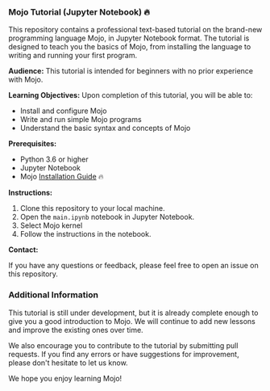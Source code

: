 ### Mojo Tutorial (Jupyter Notebook) 🔥

This repository contains a professional text-based tutorial on the brand-new programming language Mojo, in Jupyter Notebook format. The tutorial is designed to teach you the basics of Mojo, from installing the language to writing and running your first program.

**Audience:** This tutorial is intended for beginners with no prior experience with Mojo.

**Learning Objectives:** Upon completion of this tutorial, you will be able to:

* Install and configure Mojo
* Write and run simple Mojo programs
* Understand the basic syntax and concepts of Mojo

**Prerequisites:**

* Python 3.6 or higher
* Jupyter Notebook
* Mojo [Installation Guide](https://developer.modular.com/download) 🔥

**Instructions:**

1. Clone this repository to your local machine.
2. Open the `main.ipynb` notebook in Jupyter Notebook.
3. Select Mojo kernel
4. Follow the instructions in the notebook.

**Contact:**

If you have any questions or feedback, please feel free to open an issue on this repository.

### Additional Information

This tutorial is still under development, but it is already complete enough to give you a good introduction to Mojo. We will continue to add new lessons and improve the existing ones over time.

We also encourage you to contribute to the tutorial by submitting pull requests. If you find any errors or have suggestions for improvement, please don't hesitate to let us know.

We hope you enjoy learning Mojo!